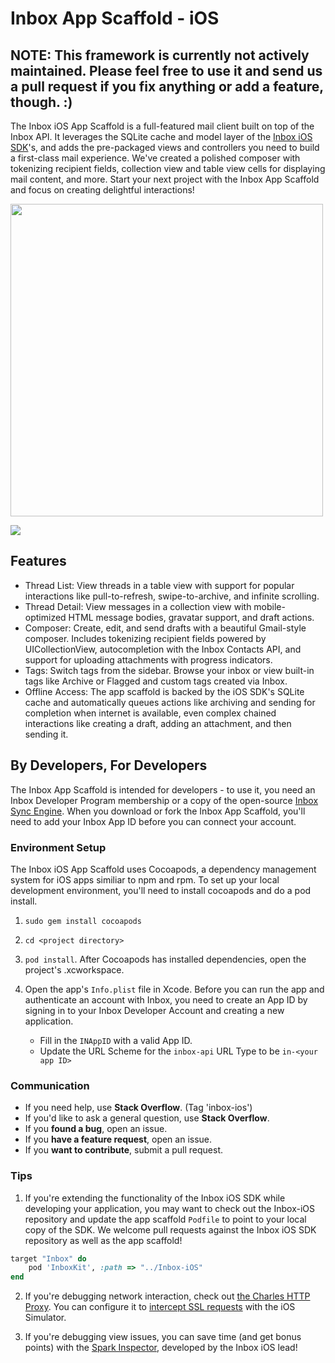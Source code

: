 Inbox App Scaffold - iOS
======

## **NOTE**: This framework is currently not actively maintained. Please feel free to use it and send us a pull request if you fix anything or add a feature, though. :)

The Inbox iOS App Scaffold is a full-featured mail client built on top of the Inbox API. It leverages the SQLite cache and model layer of the [Inbox iOS SDK](https://github.com/inboxapp/inbox-ios)'s, and adds the pre-packaged views and controllers you need to build a first-class mail experience. We've created a polished composer with tokenizing recipient fields, collection view and table view cells for displaying mail content, and more. Start your next project with the Inbox App Scaffold and focus on creating delightful interactions!

<a href="https://raw.githubusercontent.com/inboxapp/inbox-scaffold-ios/master/Screenshots/hand-threads.png"><img src="https://raw.githubusercontent.com/inboxapp/inbox-scaffold-ios/master/Screenshots/hand-threads.png" width="500" /></a>

<a href="://raw.githubusercontent.com/inboxapp/inbox-scaffold-ios/master/Screenshots/overview.png"><img src="https://raw.githubusercontent.com/inboxapp/inbox-scaffold-ios/master/Screenshots/overview.png" /></a>


## Features

- Thread List: View threads in a table view with support for popular interactions like pull-to-refresh, swipe-to-archive, and infinite scrolling.
- Thread Detail: View messages in a collection view with mobile-optimized HTML message bodies, gravatar support, and draft actions.
- Composer: Create, edit, and send drafts with a beautiful Gmail-style composer. Includes tokenizing recipient fields powered by UICollectionView, autocompletion with the Inbox Contacts API, and support for uploading attachments with progress indicators.
- Tags: Switch tags from the sidebar. Browse your inbox or view built-in tags like Archive or Flagged and custom tags created via Inbox.
- Offline Access: The app scaffold is backed by the iOS SDK's SQLite cache and automatically queues actions like archiving and sending for completion when internet is available, even complex chained interactions like creating a draft, adding an attachment, and then sending it.


## By Developers, For Developers

The Inbox App Scaffold is intended for developers - to use it, you need an Inbox Developer Program membership or a copy of the open-source [Inbox Sync Engine](http://github.com/inboxapp/inbox). When you download or fork the Inbox App Scaffold, you'll need to add your Inbox App ID before you can connect your account.

### Environment Setup

The Inbox iOS App Scaffold uses Cocoapods, a dependency management system for iOS apps similiar to npm and rpm. To set up your local development environment, you'll need to install cocoapods and do a pod install.

1. `sudo gem install cocoapods`

2. `cd <project directory>`

3. `pod install`. After Cocoapods has installed dependencies, open the project's .xcworkspace.

4. Open the app's `Info.plist` file in Xcode. Before you can run the app and authenticate an account with Inbox, you need to create an App ID by signing in to your Inbox Developer Account and creating a new application.
	- Fill in the `INAppID` with a valid App ID.
	- Update the URL Scheme for the `inbox-api` URL Type to be `in-<your app ID>`


### Communication

- If you need help, use **Stack Overflow**. (Tag 'inbox-ios')
- If you'd like to ask a general question, use **Stack Overflow**.
- If you **found a bug**, open an issue.
- If you **have a feature request**, open an issue.
- If you **want to contribute**, submit a pull request.

### Tips

1. If you're extending the functionality of the Inbox iOS SDK while developing your application, you may want to check out the Inbox-iOS repository and update the app scaffold `Podfile` to point to your local copy of the SDK. We welcome pull requests against the Inbox iOS SDK repository as well as the app scaffold!

```ruby
target "Inbox" do
    pod 'InboxKit', :path => "../Inbox-iOS"
end
```

2. If you're debugging network interaction, check out [the Charles HTTP Proxy](http://www.charlesproxy.com/). You can configure it to [intercept SSL requests](http://www.charlesproxy.com/documentation/faqs/ssl-connections-from-within-iphone-applications/) with the iOS Simulator.

3. If you're debugging view issues, you can save time (and get bonus points) with the [Spark Inspector](http://sparkinspector.com/), developed by the Inbox iOS lead!

